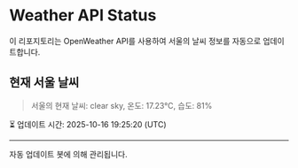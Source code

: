 
# Weather API Status

이 리포지토리는 OpenWeather API를 사용하여 서울의 날씨 정보를 자동으로 업데이트합니다.

## 현재 서울 날씨
> 서울의 현재 날씨: clear sky, 온도: 17.23°C, 습도: 81%

⏳ 업데이트 시간: 2025-10-16 19:25:20 (UTC)

---
자동 업데이트 봇에 의해 관리됩니다.
